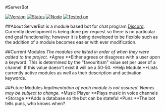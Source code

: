 #ServerBot

[![Version](https://img.shields.io/badge/Version-1.3.0-green.svg?style=flat-square)]()
[![Status](https://img.shields.io/badge/Stability-Stable-green.svg?style=flat-square)]()
[![Node](https://img.shields.io/badge/Node-7.4.0-blue.svg?style=flat-square)](http://nodejs.org)
[![Tested on](https://img.shields.io/badge/Tested%20on-Windows%2010-lightgrey.svg?style=flat-square)]()

##About
ServerBot is a module based bot for chat program [Discord](https://discordapp.com/). Currently development is being done per request so there is no particular end goal functionality; however it is being developed to be flexible such as the addition of a module becomes easier with ever modification.

##Current Modules
_The modules are listed in order of when they were added to the project._
*Agree
**Either agrees or disagrees with a user upon a keyword. This is determined by the "favouritism" value set per user of a channel. If this value doesn't exist it will be a 50-50.
*Help Module
**Lists currently active modules as well as their description and activation keywords.


##Future Modules
_Implimentation of each module is not assured. Names may be subject to change._
*Music Player
**Plays music in voice channels
*Storage
**Adds a database so the bot can be stateful
*Puns
**The bot tells puns, who knows when?
